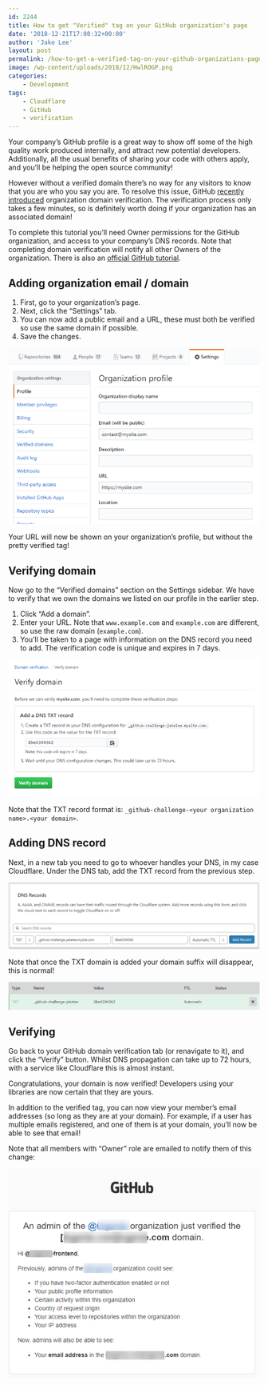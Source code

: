 ```yaml
---
id: 2244
title: How to get "Verified" tag on your GitHub organization's page
date: '2018-12-21T17:00:32+00:00'
author: 'Jake Lee'
layout: post
permalink: /how-to-get-a-verified-tag-on-your-github-organizations-page/
image: /wp-content/uploads/2018/12/HwlROGP.png
categories:
    - Development
tags:
    - Cloudflare
    - GitHub
    - verification
---
```


Your company’s GitHub profile is a great way to show off some of the high quality work produced internally, and attract new potential developers. Additionally, all the usual benefits of sharing your code with others apply, and you’ll be helping the open source community!

However without a verified domain there’s no way for any visitors to know that you are who you say you are. To resolve this issue, GitHub [recently introduced](https://blog.github.com/changelog/2018-08-07-domain-verification/) organization domain verification. The verification process only takes a few minutes, so is definitely worth doing if your organization has an associated domain!

To complete this tutorial you’ll need Owner permissions for the GitHub organization, and access to your company’s DNS records. Note that completing domain verification will notify all other Owners of the organization. There is also an [official GitHub tutorial](https://help.github.com/articles/verifying-your-organization-s-domain/).

## Adding organization email / domain

1. First, go to your organization’s page.
2. Next, click the “Settings” tab.
3. You can now add a public email and a URL, these must both be verified so use the same domain if possible.
4. Save the changes.

[![](/wp-content/uploads/2018/12/settings.png)](/wp-content/uploads/2018/12/settings.png)

Your URL will now be shown on your organization’s profile, but without the pretty verified tag!

## Verifying domain

Now go to the “Verified domains” section on the Settings sidebar. We have to verify that we own the domains we listed on our profile in the earlier step.

1. Click “Add a domain”.
2. Enter your URL. Note that `www.example.com` and `example.com` are different, so use the raw domain (`example.com`).
3. You’ll be taken to a page with information on the DNS record you need to add. The verification code is unique and expires in 7 days.

[![](/wp-content/uploads/2018/12/new.png)](/wp-content/uploads/2018/12/new.png)

Note that the TXT record format is: `_github-challenge-<your organization name>.<your domain>`.

## Adding DNS record

Next, in a new tab you need to go to whoever handles your DNS, in my case Cloudflare. Under the DNS tab, add the TXT record from the previous step.

[![](/wp-content/uploads/2018/12/cloudflare.png)](/wp-content/uploads/2018/12/cloudflare.png)

Note that once the TXT domain is added your domain suffix will disappear, this is normal!

[![](/wp-content/uploads/2018/12/cloudflare2.png)](/wp-content/uploads/2018/12/cloudflare2.png)

## Verifying

Go back to your GitHub domain verification tab (or renavigate to it), and click the “Verify” button. Whilst DNS propagation can take up to 72 hours, with a service like Cloudflare this is almost instant.

Congratulations, your domain is now verified! Developers using your libraries are now certain that they are yours.

In addition to the verified tag, you can now view your member’s email addresses (so long as they are at your domain). For example, if a user has multiple emails registered, and one of them is at your domain, you’ll now be able to see that email!

Note that all members with “Owner” role are emailed to notify them of this change:

[![](/wp-content/uploads/2018/12/email.png)](/wp-content/uploads/2018/12/email.png)